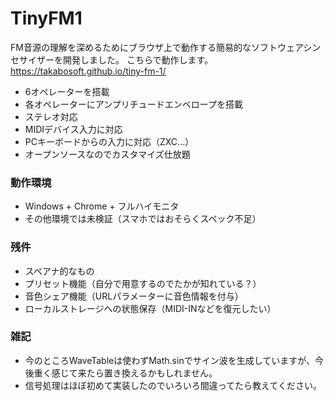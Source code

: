 # TinyFM1

FM音源の理解を深めるためにブラウザ上で動作する簡易的なソフトウェアシンセサイザーを開発しました。
こちらで動作します。
https://takabosoft.github.io/tiny-fm-1/

* 6オペレーターを搭載
* 各オペレーターにアンプリチュードエンベロープを搭載
* ステレオ対応
* MIDIデバイス入力に対応
* PCキーボードからの入力に対応（ZXC...）
* オープンソースなのでカスタマイズ仕放題

### 動作環境

* Windows + Chrome + フルハイモニタ
* その他環境では未検証（スマホではおそらくスペック不足）

### 残件

* スペアナ的なもの
* プリセット機能（自分で用意するのでたかが知れている？）
* 音色シェア機能（URLパラメーターに音色情報を付与）
* ローカルストレージへの状態保存（MIDI-INなどを復元したい）

### 雑記

* 今のところWaveTableは使わずMath.sinでサイン波を生成していますが、今後重く感じて来たら置き換えるかもしれません。
* 信号処理はほぼ初めて実装したのでいろいろ間違ってたら教えてください。
